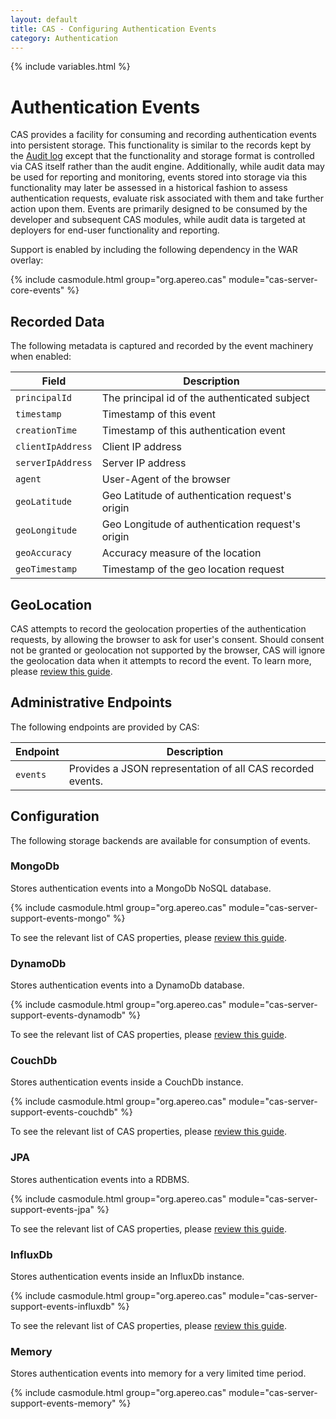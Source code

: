 ```yaml
---
layout: default
title: CAS - Configuring Authentication Events
category: Authentication
---
```

{% include variables.html %}


# Authentication Events

CAS provides a facility for consuming and recording authentication events into persistent storage. This functionality is similar to the records
kept by the [Audit log](Audits.html) except that the functionality and storage format is controlled via CAS itself rather than the audit engine.
Additionally, while audit data may be used for reporting and monitoring, events stored into storage via this functionality may later be assessed
in a historical fashion to assess authentication requests, evaluate risk associated with them and take further action upon them. Events are primarily
designed to be consumed by the developer and subsequent CAS modules, while audit data is targeted at deployers for end-user functionality and reporting.

Support is enabled by including the following dependency in the WAR overlay:

{% include casmodule.html group="org.apereo.cas" module="cas-server-core-events" %}

## Recorded Data

The following metadata is captured and recorded by the event machinery when enabled:

| Field                             | Description
|-----------------------------------|-----------------------------------------------------------------
| `principalId`                              | The principal id of the authenticated subject
| `timestamp`                                | Timestamp of this event
| `creationTime`                             | Timestamp of this authentication event
| `clientIpAddress`                          | Client IP address
| `serverIpAddress`                          | Server IP address
| `agent`                                    | User-Agent of the browser
| `geoLatitude`                              | Geo Latitude of authentication request's origin
| `geoLongitude`                             | Geo Longitude of authentication request's origin
| `geoAccuracy`                              | Accuracy measure of the location
| `geoTimestamp`                             | Timestamp of the geo location request

## GeoLocation

CAS attempts to record the geolocation properties of the authentication requests, by allowing the browser to ask for user's consent.
Should consent not be granted or geolocation not supported by the browser, CAS will ignore the geolocation data when it attempts to
record the event. To learn more, please [review this guide](GeoTracking-Authentication-Requests.html).

## Administrative Endpoints

The following endpoints are provided by CAS:
 
| Endpoint                 | Description
|--------------------------|------------------------------------------------
| `events`                 | Provides a JSON representation of all CAS recorded events.

## Configuration

The following storage backends are available for consumption of events.

### MongoDb

Stores authentication events into a MongoDb NoSQL database.

{% include casmodule.html group="org.apereo.cas" module="cas-server-support-events-mongo" %}

To see the relevant list of CAS properties, please [review this guide](../configuration/Configuration-Properties.html#mongodb-events).

### DynamoDb

Stores authentication events into a DynamoDb database.

{% include casmodule.html group="org.apereo.cas" module="cas-server-support-events-dynamodb" %}

To see the relevant list of CAS properties, please [review this guide](../configuration/Configuration-Properties.html#dynamodb-events).

### CouchDb

Stores authentication events inside a CouchDb instance.

{% include casmodule.html group="org.apereo.cas" module="cas-server-support-events-couchdb" %}

To see the relevant list of CAS properties, please [review this guide](../configuration/Configuration-Properties.html#couchdb-events).

### JPA

Stores authentication events into a RDBMS.

{% include casmodule.html group="org.apereo.cas" module="cas-server-support-events-jpa" %}

To see the relevant list of CAS properties, please [review this guide](../configuration/Configuration-Properties.html#database-events).

### InfluxDb

Stores authentication events inside an InfluxDb instance.

{% include casmodule.html group="org.apereo.cas" module="cas-server-support-events-influxdb" %}

To see the relevant list of CAS properties, please [review this guide](../configuration/Configuration-Properties.html#influxdb-events).

### Memory

Stores authentication events into memory for a very limited time period.

{% include casmodule.html group="org.apereo.cas" module="cas-server-support-events-memory" %}
